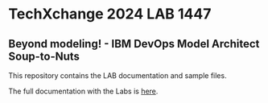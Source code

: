 # TechXchange 2024 LAB 1447

## Beyond modeling! - IBM DevOps Model Architect Soup-to-Nuts

This repository contains the LAB documentation and sample files.

The full documentation with the Labs is [here](docs/index.md).
